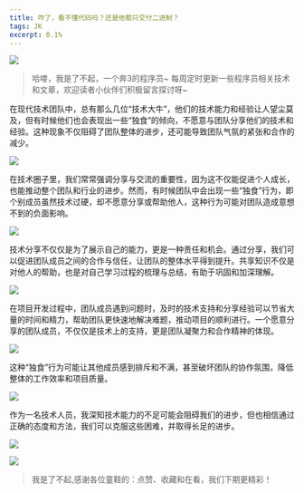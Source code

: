 ```yaml
---
title: 咋了，看不懂代码吗？还是他都只交付二进制？
tags: JK
excerpt: 0.1%
---
```


![](https://files.mdnice.com/user/27386/e2f04b5a-eb73-4b5a-9697-0d056e640cd5.png)

> 哈喽，我是了不起，一个奔3的程序员~
> 每周定时更新一些程序员相关技术和文章，欢迎读者小伙伴们积极留言探讨呀~

​		在现代技术团队中，总有那么几位“技术大牛”，他们的技术能力和经验让人望尘莫及，但有时候他们也会表现出一些“独食”的倾向，不愿意与团队分享他们的技术和经验。这种现象不仅阻碍了团队整体的进步，还可能导致团队气氛的紧张和合作的减少。

![](https://files.mdnice.com/user/27386/e2f04b5a-eb73-4b5a-9697-0d056e640cd5.png)

​		在技术圈子里，我们常常强调分享与交流的重要性，因为这不仅能促进个人成长，也能推动整个团队和行业的进步。然而，有时候团队中会出现一些“独食”行为，即个别成员虽然技术过硬，却不愿意分享或帮助他人，这种行为可能对团队造成意想不到的负面影响。

![](https://files.mdnice.com/user/27386/0616275b-2b36-40b6-be83-dcd557b0985b.png)

​		技术分享不仅仅是为了展示自己的能力，更是一种责任和机会。通过分享，我们可以促进团队成员之间的合作与信任，让团队的整体水平得到提升。共享知识不仅是对他人的帮助，也是对自己学习过程的梳理与总结，有助于巩固和加深理解。

![](https://files.mdnice.com/user/27386/72f276ac-283f-4e98-9274-e2f0dd9be7de.png)

​		在项目开发过程中，团队成员遇到问题时，及时的技术支持和分享经验可以节省大量的时间和精力，帮助团队更快速地解决难题，推动项目的顺利进行。一个愿意分享的团队成员，不仅仅是技术上的支持，更是团队凝聚力和合作精神的体现。

![](https://files.mdnice.com/user/27386/51b04508-2039-4742-baab-18bd2d7df0db.png)

这种“独食”行为可能让其他成员感到排斥和不满，甚至破坏团队的协作氛围，降低整体的工作效率和项目质量。

![](https://files.mdnice.com/user/27386/7a92a372-477d-437b-88b1-903a3b36a50b.png)

作为一名技术人员，我深知技术能力的不足可能会阻碍我们的进步，但也相信通过正确的态度和方法，我们可以克服这些困难，并取得长足的进步。

![](https://files.mdnice.com/user/27386/e2a51367-5ce7-4f87-bca4-b4ec1baee765.png)

![](https://files.mdnice.com/user/27386/d0bc2190-4abb-4446-841f-3db8cb21e416.png)





> 我是了不起,感谢各位童鞋的：点赞、收藏和在看，我们下期更精彩！
